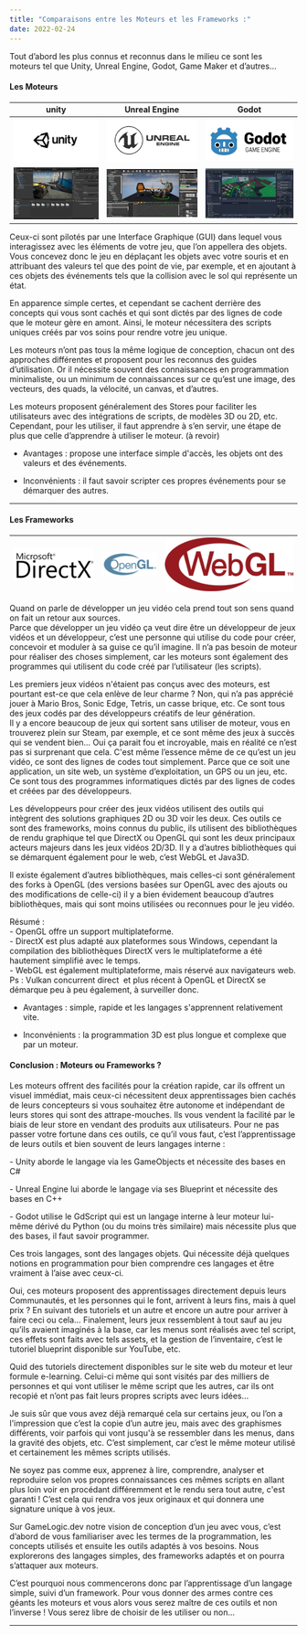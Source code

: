```yaml
---
title: "Comparaisons entre les Moteurs et les Frameworks :"
date: 2022-02-24
---
```


Tout d’abord les plus connus et reconnus dans le milieu ce sont les moteurs tel que Unity, Unreal Engine, Godot, Game Maker et d’autres…

#### Les Moteurs

| unity | Unreal Engine | Godot |
| --- | --- | --- |
| ![](images/unity_logo.png) | ![](images/unreal_engine.png) | ![](images/godot_engine.png) |
| ![](images/unity_gui.png) | ![](images/Unreal_engine_gui.png) | ![](images/godot_gui.png) |

Ceux-ci sont pilotés par une Interface Graphique (GUI) dans lequel vous interagissez avec les éléments de votre jeu, que l’on appellera des objets. Vous concevez donc le jeu en déplaçant les objets avec votre souris et en attribuant des valeurs tel que des point de vie, par exemple, et en ajoutant à ces objets des événements tels que la collision avec le sol qui représente un état.

En apparence simple certes, et cependant se cachent derrière des concepts qui vous sont cachés et qui sont dictés par des lignes de code que le moteur gère en amont. Ainsi, le moteur nécessitera des scripts uniques créés par vos soins pour rendre votre jeu unique.

Les moteurs n’ont pas tous la même logique de conception, chacun ont des approches différentes et proposent pour les reconnus des guides d’utilisation. Or il nécessite souvent des connaissances en programmation minimaliste, ou un minimum de connaissances sur ce qu’est une image, des vecteurs, des quads, la vélocité, un canvas, et d’autres.

Les moteurs proposent généralement des Stores pour faciliter les utilisateurs avec des intégrations de scripts, de modèles 3D ou 2D, etc. Cependant, pour les utiliser, il faut apprendre à s’en servir, une étape de plus que celle d’apprendre à utiliser le moteur. (à revoir)

- Avantages : propose une interface simple d'accès, les objets ont des valeurs et des événements.

- Inconvénients : il faut savoir scripter ces propres événements pour se démarquer des autres.

* * *

#### Les Frameworks

| ![](images/directX_logo.png) | ![](images/opengl.png) | ![](images/webgl.png) |
| --- | --- | --- |

Quand on parle de développer un jeu vidéo cela prend tout son sens quand on fait un retour aux sources.  
Parce que développer un jeu vidéo ça veut dire être un développeur de jeux vidéos et un développeur, c’est une personne qui utilise du code pour créer, concevoir et moduler à sa guise ce qu’il imagine. Il n’a pas besoin de moteur pour réaliser des choses simplement, car les moteurs sont également des programmes qui utilisent du code créé par l’utilisateur (les scripts).

Les premiers jeux vidéos n'étaient pas conçus avec des moteurs, est pourtant est-ce que cela enlève de leur charme ? Non, qui n’a pas apprécié jouer à Mario Bros, Sonic Edge, Tetris, un casse brique, etc. Ce sont tous des jeux codés par des développeurs créatifs de leur génération.  
Il y a encore beaucoup de jeux qui sortent sans utiliser de moteur, vous en trouverez plein sur Steam, par exemple, et ce sont même des jeux à succès qui se vendent bien… Oui ça parait fou et incroyable, mais en réalité ce n’est pas si surprenant que cela. C'est même l’essence même de ce qu’est un jeu vidéo, ce sont des lignes de codes tout simplement. Parce que ce soit une application, un site web, un système d’exploitation, un GPS ou un jeu, etc. Ce sont tous des programmes informatiques dictés par des lignes de codes et créées par des développeurs.

Les développeurs pour créer des jeux vidéos utilisent des outils qui intègrent des solutions graphiques 2D ou 3D voir les deux. Ces outils ce sont des frameworks, moins connus du public, ils utilisent des bibliothèques de rendu graphique tel que DirectX ou OpenGL qui sont les deux principaux acteurs majeurs dans les jeux vidéos 2D/3D. Il y a d’autres bibliothèques qui se démarquent également pour le web, c’est WebGL et Java3D.

Il existe également d’autres bibliothèques, mais celles-ci sont généralement des forks à OpenGL (des versions basées sur OpenGL avec des ajouts ou des modifications de celle-ci) il y a bien évidement beaucoup d’autres bibliothèques, mais qui sont moins utilisées ou reconnues pour le jeu vidéo.

Résumé :  
\- OpenGL offre un support multiplateforme.  
\- DirectX est plus adapté aux plateformes sous Windows, cependant la compilation des bibliothèques DirectX vers le multiplateforme a été hautement simplifié avec le temps.  
\- WebGL est également multiplateforme, mais réservé aux navigateurs web.  
Ps : Vulkan concurrent direct  et plus récent à OpenGL et DirectX se démarque peu à peu également, à surveiller donc.

- Avantages : simple, rapide et les langages s'apprennent relativement vite.

- Inconvénients : la programmation 3D est plus longue et complexe que par un moteur.

#### Conclusion : Moteurs ou Frameworks ?

Les moteurs offrent des facilités pour la création rapide, car ils offrent un visuel immédiat, mais ceux-ci nécessitent deux apprentissages bien cachés de leurs concepteurs si vous souhaitez être autonome et indépendant de leurs stores qui sont des attrape-mouches. Ils vous vendent la facilité par le biais de leur store en vendant des produits aux utilisateurs. Pour ne pas passer votre fortune dans ces outils, ce qu’il vous faut, c’est l’apprentissage de leurs outils et bien souvent de leurs langages interne :

\- Unity aborde le langage via les GameObjects et nécessite des bases en C#

\- Unreal Engine lui aborde le langage via ses Blueprint et nécessite des bases en C++

\- Godot utilise le GdScript qui est un langage interne à leur moteur lui-même dérivé du Python (ou du moins très similaire) mais nécessite plus que des bases, il faut savoir programmer.

Ces trois langages, sont des langages objets. Qui nécessite déjà quelques notions en programmation pour bien comprendre ces langages et être vraiment à l’aise avec ceux-ci.

Oui, ces moteurs proposent des apprentissages directement depuis leurs Communautés, et les personnes qui le font, arrivent à leurs fins, mais à quel prix ? En suivant des tutoriels et un autre et encore un autre pour arriver à faire ceci ou cela… Finalement, leurs jeux ressemblent à tout sauf au jeu qu’ils avaient imaginés à la base, car les menus sont réalisés avec tel script, ces effets sont faits avec tels assets, et la gestion de l’inventaire, c’est le tutoriel blueprint disponible sur YouTube, etc.

Quid des tutoriels directement disponibles sur le site web du moteur et leur formule e-learning. Celui-ci même qui sont visités par des milliers de personnes et qui vont utiliser le même script que les autres, car ils ont recopié et n’ont pas fait leurs propres scripts avec leurs idées…

Je suis sûr que vous avez déjà remarqué cela sur certains jeux, ou l’on a l'impression que c’est la copie d’un autre jeu, mais avec des graphismes différents, voir parfois qui vont jusqu'à se ressembler dans les menus, dans la gravité des objets, etc. C’est simplement, car c’est le même moteur utilisé et certainement les mêmes scripts utilisés.

Ne soyez pas comme eux, apprenez à lire, comprendre, analyser et reproduire selon vos propres connaissances ces mêmes scripts en allant plus loin voir en procédant différemment et le rendu sera tout autre, c'est garanti ! C’est cela qui rendra vos jeux originaux et qui donnera une signature unique à vos jeux.

  
Sur GameLogic.dev notre vision de conception d’un jeu avec vous, c’est d’abord de vous familiariser avec les termes de la programmation, les concepts utilisés et ensuite les outils adaptés à vos besoins. Nous explorerons des langages simples, des frameworks adaptés et on pourra s’attaquer aux moteurs.

C’est pourquoi nous commencerons donc par l’apprentissage d’un langage simple, suivi d’un framework. Pour vous donner des armes contre ces géants les moteurs et vous alors vous serez maître de ces outils et non l’inverse ! Vous serez libre de choisir de les utiliser ou non...

* * *
